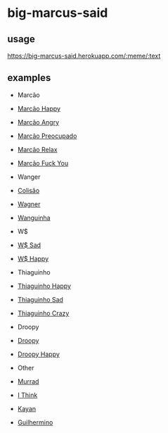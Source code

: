 # big-marcus-said

## usage
https://big-marcus-said.herokuapp.com/:meme/:text

## examples

* Marcão
 * [Marcão Happy](http://big-marcus-said.herokuapp.com/happy/seu+texto)
 * [Marcão Angry](http://big-marcus-said.herokuapp.com/angry/seu+texto)
 * [Marcão Preocupado](http://big-marcus-said.herokuapp.com/marcao-eita/seu+texto)
 * [Marcão Relax](http://big-marcus-said.herokuapp.com/marcao-relax/seu+texto)
 * [Marcão Fuck You](http://big-marcus-said.herokuapp.com/fuckyou/seu+texto)

* Wanger
 * [Colisão](http://big-marcus-said.herokuapp.com/colisao/seu+texto)
 * [Wagner](http://big-marcus-said.herokuapp.com/wagner/seu+texto)
 * [Wanguinha](http://big-marcus-said.herokuapp.com/wanguinha/seu+texto)

* W$
 * [W$ Sad](http://big-marcus-said.herokuapp.com/w$-sad/seu+texto)
 * [W$ Happy](http://big-marcus-said.herokuapp.com/w$-happy/seu+texto)

* Thiaguinho
 * [Thiaguinho Happy](http://big-marcus-said.herokuapp.com/thiaguinho-happy/seu+texto)
 * [Thiaguinho Sad](http://big-marcus-said.herokuapp.com/thiaguinho-sad/seu+texto)
 * [Thiaguinho Crazy](http://big-marcus-said.herokuapp.com/thiaguinho/seu+texto)

* Droopy
 * [Droopy](http://big-marcus-said.herokuapp.com/droopy/seu+texto)
 * [Droopy Happy](http://big-marcus-said.herokuapp.com/droopyHappy/seu+texto)

* Other
 * [Murrad](http://big-marcus-said.herokuapp.com/murrad/seu+texto)
 * [I Think](http://big-marcus-said.herokuapp.com/ithink/seu+texto)
 * [Kayan](http://big-marcus-said.herokuapp.com/kayan/seu+texto)
 * [Guilhermino](http://big-marcus-said.herokuapp.com/guilhermino/seu+texto)
